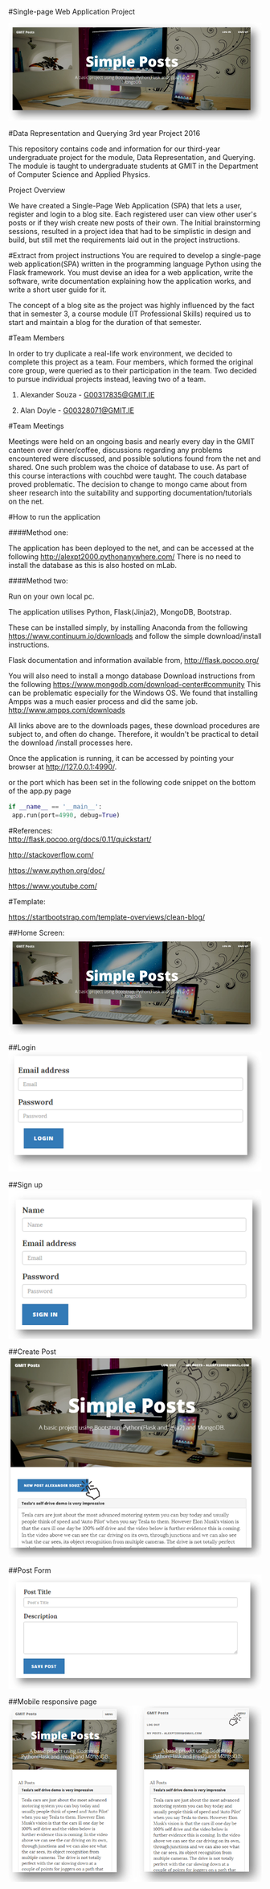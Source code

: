#Single-page Web Application Project

![Home Screen](screenshots/Screenshot_1.png)

#Data Representation and Querying 3rd year Project 2016

This repository contains code and information for our third-year undergraduate project for the module, Data Representation, and Querying.
The module is taught to undergraduate students at GMIT in the Department of Computer Science and Applied Physics.

Project Overview

We have created a Single-Page Web Application (SPA) that lets a user, register and login to a blog site. Each registered user can view other user's posts
or if they wish create new posts of their own. The Initial brainstorming sessions, resulted in a project idea that had to be simplistic in design and build, but still met the 
requirements laid out in the project instructions.


#Extract from project instructions
You are required to develop a single-page web application(SPA) written in the programming language Python using the Flask framework.
You must devise an idea for a web application, write the software, write documentation explaining how the application works, and write a short user guide for it.



 The concept of a blog site as the project was highly influenced by the fact that in semester 3, a course module (IT Professional Skills) 
required us to start and maintain a blog for the duration of that semester.    
 

#Team Members

In order to try duplicate a real-life work environment, we decided to complete this project as a team.
Four members, which formed the original core group, were queried as to their participation in the team.
Two decided to pursue individual projects instead, leaving two of a team.

1. Alexander Souza - G00317835@GMIT.IE

2. Alan Doyle - G00328071@GMIT.IE


#Team Meetings

Meetings were held on an ongoing basis and nearly every day in the GMIT canteen over dinner/coffee, discussions regarding
any problems encountered were discussed, and possible solutions found from the net and shared.
One such problem was the choice of database to use.  As part of this course interactions with couchbd were taught. The couch database proved problematic.
The decision to change to mongo came about from sheer research into the suitability and supporting 
documentation/tutorials on the net.
 
#How to run the application 

####Method one:

The application has been deployed to the net, and can be accessed at the following  http://alexpt2000.pythonanywhere.com/
There is no need to install the database as this is also hosted on mLab.


####Method two:

Run on your own local pc.

The application utilises Python, Flask(Jinja2), MongoDB, Bootstrap.


These can be installed simply, by installing Anaconda from the following  https://www.continuum.io/downloads
and follow the simple download/install instructions.

Flask documentation and information available from, http://flask.pocoo.org/

  

You will also need to install a mongo database Download instructions from the following  https://www.mongodb.com/download-center#community
This can be problematic especially for the Windows OS.
We found that installing Ampps was a much easier process and did the same job. http://www.ampps.com/downloads

All links above are to the downloads pages, these download procedures are subject to, and  often do change. Therefore, it wouldn't be practical to detail
the download /install processes here. 


Once the application is running, it can be accessed by pointing your browser at http://127.0.0.1:4990/.

or the port which has been set in the following code snippet on the bottom of the app.py page

```python
if __name__ == '__main__':
 app.run(port=4990, debug=True)
```

#References:  
http://flask.pocoo.org/docs/0.11/quickstart/

http://stackoverflow.com/

https://www.python.org/doc/

https://www.youtube.com/


#Template:

https://startbootstrap.com/template-overviews/clean-blog/


##Home Screen:
![Home Screen](screenshots/Screenshot_1.png)

##Login
![Login](screenshots/Screenshot_2.png)

##Sign up
![Sign up](screenshots/Screenshot_3.png)

##Create Post
![Create Post](screenshots/Screenshot_4.png)

##Post Form
![Post form](screenshots/Screenshot_5.png)

##Mobile responsive page
![Responsive page](screenshots/Screenshot_6.png)





















